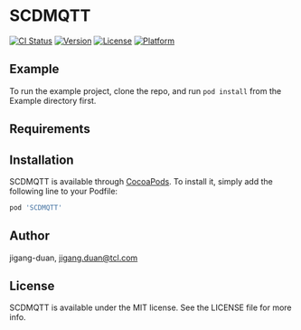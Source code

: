 # SCDMQTT

[![CI Status](http://img.shields.io/travis/jigang-duan/SCDMQTT.svg?style=flat)](https://travis-ci.org/jigang-duan/SCDMQTT)
[![Version](https://img.shields.io/cocoapods/v/SCDMQTT.svg?style=flat)](http://cocoapods.org/pods/SCDMQTT)
[![License](https://img.shields.io/cocoapods/l/SCDMQTT.svg?style=flat)](http://cocoapods.org/pods/SCDMQTT)
[![Platform](https://img.shields.io/cocoapods/p/SCDMQTT.svg?style=flat)](http://cocoapods.org/pods/SCDMQTT)

## Example

To run the example project, clone the repo, and run `pod install` from the Example directory first.

## Requirements

## Installation

SCDMQTT is available through [CocoaPods](http://cocoapods.org). To install
it, simply add the following line to your Podfile:

```ruby
pod 'SCDMQTT'
```

## Author

jigang-duan, jigang.duan@tcl.com

## License

SCDMQTT is available under the MIT license. See the LICENSE file for more info.
